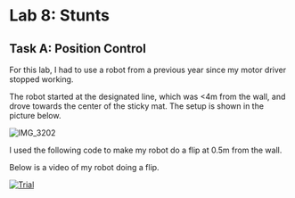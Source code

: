 # Lab 8: Stunts

## Task A: Position Control

For this lab, I had to use a robot from a previous year since my motor driver stopped working. 

The robot started at the designated line, which was <4m from the wall, and drove towards the center of the sticky mat. The setup is shown in the picture below.

![IMG_3202](https://user-images.githubusercontent.com/123786420/231438345-684adfb5-c913-4458-a7bd-7e5af1433ef8.jpg)

I used the following code to make my robot do a flip at 0.5m from the wall.

<script src="https://gist.github.com/sarika2446/51485a629df627ade8af4f6ed2402c3a.js"></script>

Below is a video of my robot doing a flip.

[![Trial](https://img.youtube.com/vi/ydgqpQbqV2s/0.jpg)](https://www.youtube.com/watch?v=ydgqpQbqV2s "Trial")
